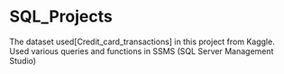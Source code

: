 # SQL_Projects
The dataset used[Credit_card_transactions] in this project from Kaggle. Used various queries and functions in SSMS (SQL Server Management Studio) 

